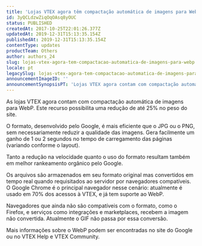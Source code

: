 ```yaml
---
title: 'Lojas VTEX agora têm compactação automática de imagens para WebP'
id: 3yQCLdzwZiqOqOAsq8yOUC
status: PUBLISHED
createdAt: 2017-10-25T22:01:26.377Z
updatedAt: 2019-12-31T15:13:35.154Z
publishedAt: 2019-12-31T15:13:35.154Z
contentType: updates
productTeam: Others
author: authors_24
slug: lojas-vtex-agora-tem-compactacao-automatica-de-imagens-para-webp
locale: pt
legacySlug: lojas-vtex-agora-tem-compactacao-automatica-de-imagens-para-webp
announcementImageID: ''
announcementSynopsisPT: 'Lojas VTEX agora contam com compactação automática de imagens para WebP'
---
```


As lojas VTEX agora contam com compactação automática de imagens para WebP. Este recurso possibilita uma redução de até 25% no peso do site.

O formato, desenvolvido pelo Google, é mais eficiente que o JPG ou o PNG, sem necessariamente reduzir a qualidade das imagens. Gera facilmente um ganho de 1 ou 2 segundos no tempo de carregamento das páginas (variando conforme o layout).

Tanto a redução na velocidade quanto o uso do formato resultam também em melhor rankeamento orgânico pelo Google.

Os arquivos são armazenados em seu formato original mas convertidos em tempo real quando requisitados ao servidor por navegadores compatíveis. O Google Chrome é o principal navegador nesse cenário: atualmente é usado em 70% dos acessos à VTEX, e já tem suporte ao WebP.

Navegadores que ainda não são compatíveis com o formato, como o Firefox, e serviços como integrações e marketplaces, recebem a imagem não convertida. Atualmente o GIF não passa por essa conversão.

Mais informações sobre o WebP podem ser encontradas no site do Google ou no VTEX Help e VTEX Community.
